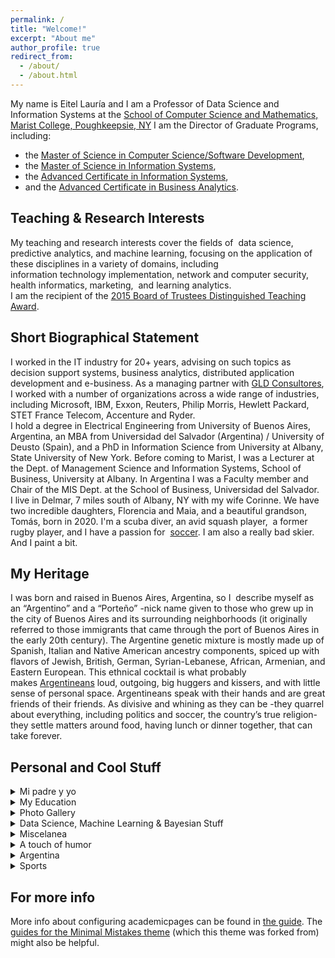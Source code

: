 ```yaml
---
permalink: /
title: "Welcome!"
excerpt: "About me"
author_profile: true
redirect_from: 
  - /about/
  - /about.html
---
```


My name is Eitel Lauría and I am a Professor of Data Science and Information Systems at the [School of Computer Science and Mathematics, Marist College, Poughkeepsie, NY](https://www.marist.edu/computer-science-math)
I am the Director of Graduate Programs, including:
<ul>
 	<li>the <a href="https://www.marist.edu/computer-science-math/graduate/ms/software-devel">Master of Science in Computer Science/Software Development</a>,</li>
 	<li>the <a href="https://www.marist.edu/computer-science-math/msis">Master of Science in Information Systems</a>,</li>
 	<li>the <a href="https://www.marist.edu/computer-science-math/graduate/info-systems/is-cert">Advanced Certificate in Information Systems</a>,</li>
 	<li>and the <a href="https://www.marist.edu/computer-science-math/graduate/business-analytics">Advanced Certificate in Business Analytics</a>.</li>
</ul>

<h2>Teaching & Research Interests</h2>
My teaching and research interests cover the fields of  data science, predictive analytics, and machine learning, focusing on the application of these disciplines in a variety of domains, including information technology implementation, network and computer security, health informatics, marketing,  and learning analytics.<br>
I am the recipient of the <a href="http://eitellauria.ar?page_id=1869">2015 Board of Trustees Distinguished Teaching Award</a>.

<h2>Short Biographical Statement</h2>
I worked in the IT industry for 20+ years, advising on such topics as decision support systems, business analytics, distributed application development and e-business. As a managing partner with <a href="https://www.gldconsultores.com/">GLD Consultores</a>, I worked with a number of organizations across a wide range of industries, including Microsoft, IBM, Exxon, Reuters, Philip Morris, Hewlett Packard, STET France Telecom, Accenture and Ryder.<br>
I hold a degree in Electrical Engineering from University of Buenos Aires, Argentina, an MBA from Universidad del Salvador (Argentina) / University of Deusto (Spain), and a PhD in Information Science from University at Albany, State University of New York. Before coming to Marist, I was a Lecturer at the Dept. of Management Science and Information Systems, School of Business, University at Albany. In Argentina I was a Faculty member and Chair of the MIS Dept. at the School of Business, Universidad del Salvador.<br>
I live in Delmar, 7 miles south of Albany, NY with my wife Corinne. We have two incredible daughters, Florencia and Maia, and a beautiful grandson, Tomás, born in 2020. I'm a scuba diver, an avid squash player,  a former rugby player, and I have a passion for  <a href="https://lanacionar-prod.video.arc-cdn.net/wp-lanacionar/20230118/63c80461c471e46a750460f7/t_0ee88fb793f44b899f70904b910c67ae_name_LN___ETERNOS_subtitulado_FINAL/file_1280x720-2000-v3_1.mp4">soccer</a>. I am also a really bad skier. And I paint a bit.

<h2>My Heritage</h2>
I was born and raised in Buenos Aires, Argentina, so I  describe myself as an “Argentino” and a “Porteño” -nick name given to those who grew up in the city of Buenos Aires and its surrounding neighborhoods (it originally referred to those immigrants that came through the port of Buenos Aires in the early 20th century). The Argentine genetic mixture is mostly made up of Spanish, Italian and Native American ancestry components, spiced up with flavors of Jewish, British, German, Syrian-Lebanese, African, Armenian, and Eastern European. This ethnical cocktail is what probably makes <a href="https://therealargentina.com/en/argentinian-or-argentinean-decisions-decisions/" target="_blank" rel="noopener">Argentineans</a> loud, outgoing, big huggers and kissers, and with little sense of personal space. Argentineans speak with their hands and are great friends of their friends. As divisive and whining as they can be -they quarrel about everything, including politics and soccer, the country’s true religion- they settle matters around food, having lunch or dinner together, that can take forever.

<h2>Personal and Cool Stuff</h2>
<details><summary>Mi padre y yo</summary><blockquote>
  <a href="https://foxweb.marist.edu/users/jf4n/el_ingeniero_y_yo.htm">Eitel Lauría by Eitel Lauría</a>
</blockquote></details>
<details><summary>My Education</summary><blockquote>
  <ul>
 	<li>
    <p class="TextoGeneral"><a href="https://www.albany.edu/cehc/programs/phd-information-science">Inf. Science UAlbany</a></p>
  </li>
 	<li>
    <p class="TextoGeneral"><a href="https://omega0.xyz/omega8008/">Omega UAlbany</a></p>
  </li>
 	<li>
    <p class="TextoGeneral"><a href="http://www.usal.edu.ar/">Univ. del Salvador</a></p>
  </li>
 	<li>
    <p class="TextoGeneral"><a href="https://www.deusto.es/cs/Satellite/deusto/es/universidad-deusto">Universidad de Deusto</a></p>
  </li>
 	<li>
    <p class="TextoGeneral"><a href="http://www.fi.uba.ar/">UBA - Engineering</a></p>
  </li>
 	<li>
<p class="TextoGeneral"><a href="https://stalbans.esc.edu.ar/">St. Alban's College</a></p>
</li>
</ul>
</blockquote></details>
<details><summary>Photo Gallery</summary><blockquote>
<ul>
 	<li><a href="http://eitellauria.ar?page_id=1517">Family, places, interests, students</a></li>
 	<li><a href="http://eitellauria.ar/?page_id=2592">Some of my paintings</a></li>
</ul>
</blockquote></details>
<details><summary>Data Science, Machine Learning & Bayesian Stuff</summary><blockquote>
<ul type="circle">
 	<li>
<p class="TextoGeneral"><a href="https://www.kaggle.com/" target="_blank" rel="noopener">Kaggle</a></p>
</li>
 	<li>
<p class="TextoGeneral"><a href="https://ai.google/" target="_blank" rel="noopener">Google AI</a></p>
</li>
 	<li>
<p class="TextoGeneral"><a href="https://foxweb.marist.edu/users/jf4n/PostPredIntervals.htm" target="_blank" rel="noopener">Simulating Posterior Pred Intervals</a></p>
</li>
 	<li>
<p class="TextoGeneral"><a href="https://foxweb.marist.edu/users/jf4n/LogBivariateLikelihood.htm" target="_blank" rel="noopener">Sampling by Markov Chain Monte Carlo</a></p>
</li>
 	<li>
<p class="TextoGeneral"><a href="https://playground.tensorflow.org/#activation=tanh&amp;batchSize=10&amp;dataset=circle&amp;regDataset=reg-plane&amp;learningRate=0.03&amp;regularizationRate=0&amp;noise=0&amp;networkShape=4,2&amp;seed=0.51381&amp;showTestData=false&amp;discretize=false&amp;percTrainData=50&amp;x=true&amp;y=true&amp;xTimesY=fals" target="_blank" rel="noopener">Neural net playground</a></p>
</li>
 	<li>
<p class="TextoGeneral"><a href="https://www.deeplearningbook.org/" target="_blank" rel="noopener">Deep Learning Book</a></p>
</li>
 	<li>
<p class="TextoGeneral"><a href="https://www.anaconda.com/" target="_blank" rel="noopener">Python Anaconda</a></p>
</li>
 	<li>
<p class="TextoGeneral"><a href="https://towardsdatascience.com/" target="_blank" rel="noopener">Towards Data Science</a></p>
</li>
 	<li>
<p class="TextoGeneral"><span lang="en-us"><a href="https://www.datavis.ca/gallery/" target="_blank" rel="noopener">Gallery of Data Visualization</a></span></p>
</li>
 	<li>
<p class="TextoGeneral"><a href="http://kdd.ics.uci.edu/" target="_blank" rel="noopener">UCI KDD Archive</a></p>
</li>
 	<li>
<p class="TextoGeneral"><a href="https://www.tensorflow.org/" target="_blank" rel="noopener">Tensorflow</a></p>
</li>
 	<li>
<p class="TextoGeneral"><a href="http://www.r-project.org/" target="_blank" rel="noopener">R (statistical computing)</a></p>
</li>
 	<li>
<p class="TextoGeneral"><span lang="en-us"><a href="http://www.mathworks.com/" target="_blank" rel="noopener">MATLAB site</a></span></p>
</li>
 	<li>
<p class="TextoGeneral"><a href="https://www.ibm.com/products/spss-modeler" target="_blank" rel="noopener">IBM SPSS Modeler</a></p>
</li>
 	<li>
<p class="TextoGeneral"><span lang="en-us"><a href="http://research.microsoft.com/" target="_blank" rel="noopener">Microsoft Research</a></span></p>
</li>
 	<li>
<p class="TextoGeneral"><a href="https://pytorch.org/" target="_blank" rel="noopener">Pytorch</a></p>
</li>
 	<li>
<p class="TextoGeneral"><a href="https://www.ibm.com/watson/" target="_blank" rel="noopener">IBM Watson</a></p>
</li>
 	<li>
<p class="TextoGeneral"><span lang="en-us"><a href="http://www.norsys.com/" target="_blank" rel="noopener">Norsys' Netica</a></span></p>
</li>
 	<li>
<p class="TextoGeneral"><a href="https://www.kdnuggets.com/" target="_blank" rel="noopener">KDD nuggets</a></p>
</li>
 	<li>
<p class="TextoGeneral"><a href="https://keras.io/" target="_blank" rel="noopener">Keras</a></p>
</li>
 	<li>
<p class="TextoGeneral"><a href="http://news.mit.edu/topic/machine-learning" target="_blank" rel="noopener">MIT news - Machine Learning</a></p>
</li>
 	<li>
<p class="TextoGeneral"><a href="https://machinelearningmastery.com/" target="_blank" rel="noopener">Machine Learning Mastery</a></p>
</li>
 	<li>
<p class="TextoGeneral"><a href="http://work.caltech.edu/telecourse.html" target="_blank" rel="noopener">Learning From data</a> (Yaser Abu-Mostafa)</p>
</li>
 	<li><a href="https://scikit-learn.org/stable/" target="_blank" rel="noopener">Scikit-Learn</a></li>
</ul>
</blockquote></details>
<details><summary>Miscelanea</summary><blockquote>

</blockquote></details>
<details><summary>A touch of humor</summary><blockquote>

</blockquote></details>
<details><summary>Argentina</summary><blockquote>

</blockquote></details>
<details><summary>Sports</summary><blockquote>

</blockquote></details>



For more info
------
More info about configuring academicpages can be found in [the guide](https://academicpages.github.io/markdown/). The [guides for the Minimal Mistakes theme](https://mmistakes.github.io/minimal-mistakes/docs/configuration/) (which this theme was forked from) might also be helpful.
